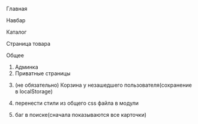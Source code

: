 Главная

<!-- 1. Тени карточкек на главной -->
   <!-- 2. Анимация "Ближайшие мероприятия" -->
   <!-- 3. Курсор pointer при наведении - "Больше интересной информации" -->

<!-- 2. Футер -->
   <!-- 5. Решить вопрос с сохранением позиции скролла -->
   <!-- 5. Лоадер по центру экрана -->

Навбар

<!-- 1. Сохранение телефона -->
<!-- 2. Поиск -->

Каталог

<!-- 1. При открытии подкатегории открывать категорию в аккордеоне -->

<!-- 2. При изменении пагинации - скролл вверх -->

Страница товара

<!-- 1. карусель -->

Общее

1. Админка
2. Приватные страницы
<!-- 3. Страница пользователя -->
3. (не обязательно) Корзина у незашедшего пользователя(сохранение в localStorage)
<!-- 5. поменять название редюсера filter на products -->
4. перенести стили из общего css файла в модули

5. баг в поиске(сначала показываются все карточки)

<!-- 6. баг в корзине(большая сумма - перенос строки нужно убрать) -->

<!-- 6. если нет картинок в карточке товара - выводить дефолтную картинку -->
<!-- 7. в карточке товара если картинок меньше 4 у вертикального слайдер убрать кнопки и у горизонтального если картинка одна -->

<!-- 8. добавить навигацию(переиспользуемый компонент) -->
<!-- 10. у всех кнопок сделать прозрачный фон вместо серого -->
<!-- 9. в поиске показывать результат и по одной букве -->
<!-- 9. поднимать на определенную высоту при выборе категории и в навбаре или футере -->
<!-- 12. ВЕЗДЕ убрать svg из кода в отдельное место -->
